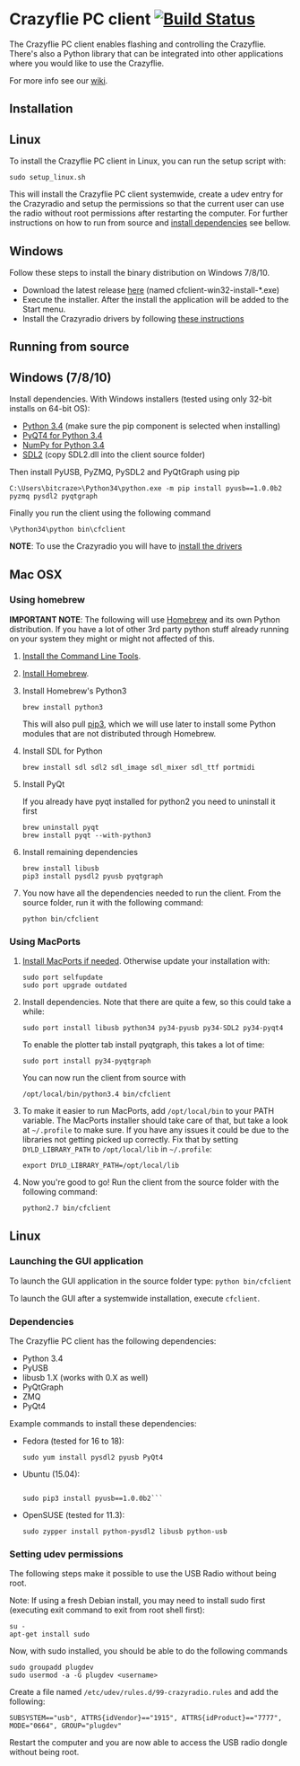 # Crazyflie PC client [![Build Status](https://api.travis-ci.org/bitcraze/crazyflie-clients-python.svg)](https://travis-ci.org/bitcraze/crazyflie-clients-python)

The Crazyflie PC client enables flashing and controlling the Crazyflie.
There's also a Python library that can be integrated into other applications
where you would like to use the Crazyflie.

For more info see our [wiki](http://wiki.bitcraze.se/ "Bitcraze Wiki").

Installation
------------

## Linux

To install the Crazyflie PC client in Linux, you can run the setup script with:

```sudo setup_linux.sh```

This will install the Crazyflie PC client systemwide, create a udev entry for
the Crazyradio and setup the permissions so that the current user can use the
radio without root permissions after restarting the computer. For further
instructions on how to run from source and [install dependencies](https://github.com/SteveClement/crazyflie-clients-python#dependencies) see bellow.

## Windows

Follow these steps to install the binary distribution on Windows 7/8/10.
 - Download the latest release [here](https://github.com/bitcraze/crazyflie-clients-python/releases) (named cfclient-win32-install-*.exe)
 - Execute the installer. After the install the application will be added to the Start menu.
 - Install the Crazyradio drivers by following [these instructions](https://wiki.bitcraze.io/doc:crazyradio:install_windows_zadig)

Running from source
-------------------

## Windows (7/8/10)

Install dependencies. With Windows installers (tested using only 32-bit installs on 64-bit OS):
 - [Python 3.4](https://www.python.org/downloads/windows/) (make sure the pip component is selected when installing)
 - [PyQT4 for Python 3.4](http://www.riverbankcomputing.com/software/pyqt/download)
 - [NumPy for Python 3.4](http://sourceforge.net/projects/numpy/files/NumPy)
 - [SDL2](https://www.libsdl.org/download-2.0.php) (copy SDL2.dll into the client source folder)

Then install PyUSB, PyZMQ, PySDL2 and PyQtGraph using pip
```
C:\Users\bitcraze>\Python34\python.exe -m pip install pyusb==1.0.0b2 pyzmq pysdl2 pyqtgraph
```

Finally you run the client using the following command
```
\Python34\python bin\cfclient
```

**NOTE**: To use the Crazyradio you will have to [install the drivers](https://wiki.bitcraze.io/doc:crazyradio:install_windows_zadig)

## Mac OSX

### Using homebrew
**IMPORTANT NOTE**: The following will use
[Homebrew](http://brew.sh/) and its own Python distribution. If
you have a lot of other 3rd party python stuff already running on your system
they might or might not affected of this.

1. [Install the Command Line Tools](https://gist.github.com/derhuerst/1b15ff4652a867391f03#1--install-the-command-line-tools).

1. [Install Homebrew](https://gist.github.com/derhuerst/1b15ff4652a867391f03#2--install-homebrew).

1. Install Homebrew's Python3
    ```
    brew install python3
    ```

    This will also pull [pip3](https://pip.pypa.io/en/latest/), which we will use later to install some Python modules that are not distributed through Homebrew.

1. Install SDL for Python
    ```
    brew install sdl sdl2 sdl_image sdl_mixer sdl_ttf portmidi
    ```

1. Install PyQt

    If you already have pyqt installed for python2 you need to uninstall it first

    ```
    brew uninstall pyqt
    brew install pyqt --with-python3
    ```

1. Install remaining dependencies

    ```
    brew install libusb
    pip3 install pysdl2 pyusb pyqtgraph
    ```

1. You now have all the dependencies needed to run the client. From the source folder, run it with the following command:
    ```
    python bin/cfclient
    ```

### Using MacPorts
1. [Install MacPorts if needed](http://www.macports.org/install.php). Otherwise update your installation with:
    ```
    sudo port selfupdate
    sudo port upgrade outdated
    ```

1. Install dependencies. Note that there are quite a few, so this could take a while:
    ```
    sudo port install libusb python34 py34-pyusb py34-SDL2 py34-pyqt4
    ```
    To enable the plotter tab install pyqtgraph, this takes a lot of time:
    ```
    sudo port install py34-pyqtgraph
    ```
    You can now run the client from source with
    ```
    /opt/local/bin/python3.4 bin/cfclient
    ```

1. To make it easier to run MacPorts, add ```/opt/local/bin``` to your PATH variable.
    The MacPorts installer should take care of that, but take a look at
    ```~/.profile``` to make sure. If you have any issues it could be due to the
    libraries not getting picked up correctly. Fix that by setting
    ```DYLD_LIBRARY_PATH``` to ```/opt/local/lib``` in ```~/.profile```:
    ```
    export DYLD_LIBRARY_PATH=/opt/local/lib
    ```

1. Now you're good to go! Run the client from the source folder with the
    following command:
    ```
    python2.7 bin/cfclient
    ```

## Linux

### Launching the GUI application

To launch the GUI application in the source folder type:
```python bin/cfclient```

To launch the GUI after a systemwide installation, execute ```cfclient```. 

### Dependencies

The Crazyflie PC client has the following dependencies:

* Python 3.4
* PyUSB
* libusb 1.X (works with 0.X as well)
* PyQtGraph
* ZMQ
* PyQt4

Example commands to install these dependencies:

* Fedora (tested for 16 to 18):

    ```sudo yum install pysdl2 pyusb PyQt4```

* Ubuntu (15.04):

    ```sudo apt-get install python3 python3-pip python3-pyqt4 python3-zmq python3-pyqtgraph
    
    sudo pip3 install pyusb==1.0.0b2```

* OpenSUSE (tested for 11.3):

    ```sudo zypper install python-pysdl2 libusb python-usb```

### Setting udev permissions

The following steps make it possible to use the USB Radio without being root.

Note: If using a fresh Debian install, you may need to install sudo first
(executing exit command to exit from root shell first):

```
su -
apt-get install sudo
```

Now, with sudo installed, you should be able to do the following commands

```
sudo groupadd plugdev
sudo usermod -a -G plugdev <username>
```

Create a file named ```/etc/udev/rules.d/99-crazyradio.rules``` and add the
following:
```
SUBSYSTEM=="usb", ATTRS{idVendor}=="1915", ATTRS{idProduct}=="7777", MODE="0664", GROUP="plugdev"
```

Restart the computer and you are now able to access the USB radio dongle
without being root.
